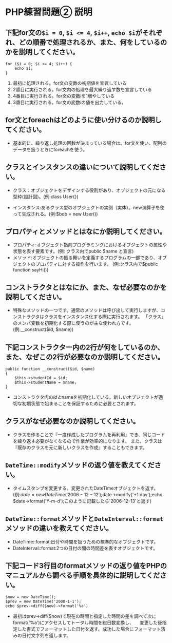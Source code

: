 # PHP練習問題② 説明

## 下記for文の`$i = 0`, `$i <= 4`, `$i++`, `echo $i`がそれぞれ、どの順番で処理されるか、また、何をしているのかを説明してください。

```
for ($i = 0; $i <= 4; $i++) {
    echo $i;
}
```

1. 最初に処理される。for文の変数の初期値を宣言している
2. 2番目に実行される。for文内の処理を最大繰り返す数を宣言している
3. 4番目に実行される。for文の変数iを1増やしている
4. 3番目に実行される。for文の変数iの値を出力している。

## for文とforeachはどのように使い分けるのか説明してください。
- 基本的に、繰り返し処理の回数が決まっている場合は、for文を使い、配列のデータを扱うときにforeachを使う。

## クラスとインスタンスの違いについて説明してください。
- クラス：オブジェクトをデザインする役割があり、オブジェクトの元になる型枠(設計図)。(例:class User{})

- インスタンス:あるクラス型のオブジェクトの実例（実体）。new演算子を使って生成される。(例:$bob = new User())

## プロパティとメソッドとはなにか説明してください。
- プロパティ:オブジェクト指向プログラミングにおけるオブジェクトの属性や状態を表す要素です。(例: クラス内でpublic $name と宣言)
- メソッド:オブジェクトの振る舞いを定義するプログラムの一部であり、オブジェクトのプロパティに対する操作を行います。
(例:クラス内で$public function sayHi())
## コンストラクタとはなにか、また、なぜ必要なのかを説明してください。
- 特殊なメソッドの一つです。通常のメソッドは呼び出して実行しますが、コンストラクタはクラスをインスタンス化する際に実行されます。
「クラス」のメンバ変数を初期化する際に使うのが主な使われ方です。(例:__construct($id, $name))
## 下記コンストラクター内の2行が何をしているのか、また、なぜこの2行が必要なのか説明してください。
```
public function __construct($id, $name)
{
    $this->studentId = $id;
    $this->studentName = $name;
}
```
- コンストラクタ内の$idと$nameを初期化している。新しいオブジェクトが適切な初期状態で始まることを保証するために必要とされます。

## クラスがなぜ必要なのか説明してください。
- クラスを作ることで『一度作成したプログラムを再利用』でき、同じコードを繰り返す必要がなくなるので作業が効率的になります。
また、クラスは『既存のクラスを元に新しいクラスを作成』することもできます。

## `DateTime::modify`メソッドの返り値を教えてください。
- タイムスタンプを変更する。変更されたDateTimeオブジェクトを返す。(例:$date = new DateTime('2006-12-12');$date->modify('+1 day');echo $date->format('Y-m-d');このように記載したら'2006-12-13'と返す)

## `DateTime::format`メソッドと`DateInterval::format`メソッドの違いを教えてください。
- DateTime::format:日付や時間を扱うための標準的なオブジェクトです。
- DateInterval::format:2つの日付の間の時間差を表すオブジェクトです。

## 下記コード3行目のformatメソッドの返り値をPHPのマニュアルから調べる手順を具体的に説明してください。
```
$now = new DateTime();
$prev = new DateTime('2000-1-1');
echo $prev->diff($now)->format('%a')
```

- 最初はprev->diff($now)で現在の時間と指定した時間の差を調べて次にformat('%a')にアクセスしてトータル時間を総日数変換し、
　変更した後指定した書式でフォーマットした日付を返す。成功した場合にフォーマット済みの日付文字列を返します。